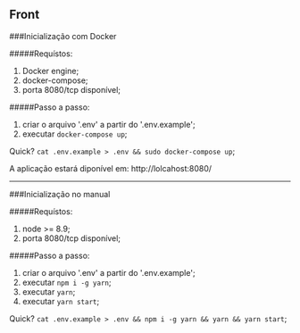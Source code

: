 ## Front

###Inicialização com Docker

#####Requístos:
1. Docker engine;
2. docker-compose;
3. porta 8080/tcp disponível;

#####Passo a passo:
1. criar o arquivo '.env' a partir do '.env.example';
2. executar `docker-compose up`;

Quick? `cat .env.example > .env && sudo docker-compose up`;

A aplicação estará diponível em: http://lolcahost:8080/
___
###Inicialização no manual

#####Requístos:

1. node >= 8.9;
2. porta 8080/tcp disponível;

#####Passo a passo:

1. criar o arquivo '.env' a partir do '.env.example';
2. executar `npm i -g yarn`;
3. executar `yarn`;
4. executar `yarn start`;

Quick? `cat .env.example > .env && npm i -g yarn && yarn && yarn start`;
